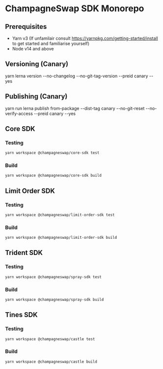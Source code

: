 # ChampagneSwap SDK Monorepo

## Prerequisites

- Yarn v3 (If unfamilair consult https://yarnpkg.com/getting-started/install to get started and familiarise yourself)
- Node v14 and above

## Versioning (Canary)

yarn lerna version --no-changelog --no-git-tag-version --preid canary --yes

## Publishing (Canary)

yarn run lerna publish from-package --dist-tag canary --no-git-reset --no-verify-access --preid canary --yes

## Core SDK

### Testing

```sh 
yarn workspace @champagneswap/core-sdk test
```

### Build

```sh 
yarn workspace @champagneswap/core-sdk build
```

## Limit Order SDK

### Testing

```sh 
yarn workspace @champagneswap/limit-order-sdk test
```

### Build

```sh 
yarn workspace @champagneswap/limit-order-sdk build
```

## Trident SDK

### Testing

```sh 
yarn workspace @champagneswap/spray-sdk test
```

### Build

```sh 
yarn workspace @champagneswap/spray-sdk build
```

## Tines SDK

### Testing

```sh 
yarn workspace @champagneswap/castle test
```

### Build

```sh 
yarn workspace @champagneswap/castle build
```